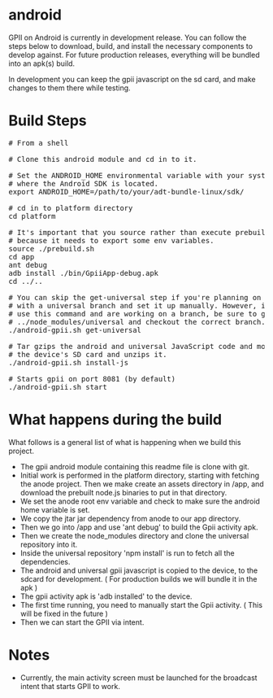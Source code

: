 android
=======

GPII on Android is currently in development release. You can follow
the steps below to download, build, and install the necessary components
to develop against. For future production releases, everything will
be bundled into an apk(s) build.

In development you can keep the gpii javascript on the sd card,
and make changes to them there while testing.

Build Steps
===========

<pre>
# From a shell

# Clone this android module and cd in to it.

# Set the ANDROID_HOME environmental variable with your system's path
# where the Android SDK is located.
export ANDROID_HOME=/path/to/your/adt-bundle-linux/sdk/

# cd in to platform directory
cd platform

# It's important that you source rather than execute prebuild.sh
# because it needs to export some env variables.
source ./prebuild.sh
cd app
ant debug
adb install ./bin/GpiiApp-debug.apk
cd ../..

# You can skip the get-universal step if you're planning on working
# with a universal branch and set it up manually. However, if you
# use this command and are working on a branch, be sure to go to
# ../node_modules/universal and checkout the correct branch.
./android-gpii.sh get-universal

# Tar gzips the android and universal JavaScript code and moves it to
# the device's SD card and unzips it.
./android-gpii.sh install-js

# Starts gpii on port 8081 (by default)
./android-gpii.sh start
</pre>

What happens during the build
=============================

What follows is a general list of what is happening when we build this 
project.

- The gpii android module containing this readme file is clone with git.
- Initial work is performed in the platform directory, starting with fetching
  the anode project. Then we make create an assets directory in /app, and 
  download the prebuilt node.js binaries to put in that directory.
- We set the anode root env variable and check to make sure the android home
  variable is set.
- We copy the jtar jar dependency from anode to our app directory.
- Then we go into /app and use 'ant debug' to build the Gpii activity apk.
- Then we create the node_modules directory and clone the universal repository
  into it.
- Inside the universal repository 'npm install' is run to fetch all the 
  dependencies.
- The android and universal gpii javascript is copied to the device, to the
  sdcard for development. ( For production builds we will bundle it in the apk )
- The gpii activity apk is 'adb installed' to the device.
- The first time running, you need to manually start the Gpii activity. ( This
  will be fixed in the future )
- Then we can start the GPII via intent.

Notes
=====

- Currently, the main activity screen must be launched for the broadcast 
  intent that starts GPII to work.
